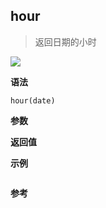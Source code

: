 ## hour

> 返回日期的小时

![](https://img.shields.io/badge/-Date-blue)

**语法**

`hour(date)`

**参数**

**返回值**

**示例**

```js

```

**参考**

